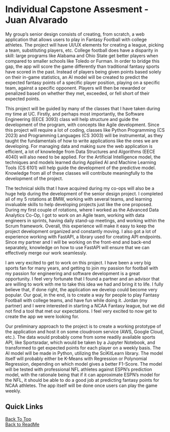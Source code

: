 # Individual Capstone Assesment - Juan Alvarado

My group’s senior design consists of creating, from scratch, a web application that allows users to play in Fantasy Football with college athletes. The project will have UI/UX elements for creating a league, picking a team, substituting players, etc. College football does have a disparity in skill: large programs like Alabama and Ohio State get better players when compared to smaller schools like Toledo or Furman. In order to bridge this gap, the app will score the game differently than traditional fantasy sports have scored in the past. Instead of players being given points based solely on their in-game statistics, an AI model will be created to predict the expected fantasy points of a specific player position, playing on a specific team, against a specific opponent. Players will then be rewarded or penalized based on whether they met, exceeded, or fell short of their expected points.

This project will be guided by many of the classes that I have taken during my time at UC. Firstly, and perhaps most importantly, the Software Engineering (EECE 3093) class will help structure and guide the development of the program, with concepts like Agile development. Since this project will require a lot of coding, classes like Python Programming (CS 2023) and Programming Languages (CS 3003) will be instrumental, as they taught the fundamentals of how to write applications like the ones we are developing. For managing data and making sure the web application is efficient, a lot of knowledge from Data Structures and Algorithms (EECE 4040) will also need to be applied. For the Artificial Intelligence model, the techniques and models learned during Applied AI and Machine Learning Tools (CS 6101) will help guide the development of the predictive model. Knowledge from all of these classes will contribute meaningfully to the development of the project.
 
The technical skills that I have acquired during my co-ops will also be a huge help during the development of the senior design project. I completed all of my 5 rotations at BMW, working with several teams, and learning invaluable skills to help developing projects just like the one proposed. During my first couple of rotations, where I worked as the Advanced Data Analytics Co-Op, I got to work on an Agile team, working with data engineers in sprints, having daily stand-up meetings, and working within the Scrum framework. Overall, this experience will make it easy to keep the project development organized and constantly moving. I also got a lot of experience working with FastAPI, a library used for creating API endpoints. Since my partner and I will be working on the front-end and back-end separately, knowledge on how to use FastAPI will ensure that we can effectively merge our work seamlessly. 

I am very excited to get to work on this project. I have been a very big sports fan for many years, and getting to join my passion for football with my passion for engineering and software development is a great opportunity. I feel very fortunate that I found a partner and an advisor that are willing to work with me to take this idea we had and bring it to life. I fully believe that, if done right, the application we develop could become very popular. Our goal, in the end, is to create a way for people to play Fantasy Football with college teams, and have fun while doing it. Jordan (my partner) and I were interested in starting a NCAA Fantasy league, but we did not find a tool that met our expectations. I feel very excited to now get to create the app we were looking for.

Our preliminary approach to the project is to create a working prototype of the application and host it on some cloudroom service (AWS, Google Cloud, etc.). The data would probably come from some readily available sports API, like Sportsradar, which would be taken by a Jupyter Notebook, and transformed to get expected points for each player on a weekly basis. The AI model will be made in Python, utilizing the SciKitLearn library. The model itself will probably either be K-Means with Regression or Polynomial Regression, depending on which model gives a better F1-Score. The model will be tested with professional NFL athletes against ESPN’s prediction model, with the rationale being that if it can approximate ESPN’s model for the NFL, it should be able to do a good job at predicting fantasy points for NCAA athletes. The app itself will be done once users can play the game weekly.

## Quick Links

[Back To Top](#individual-capstone-assesment---juan-alvarado) \
[Back to ReadMe](/README.md)
